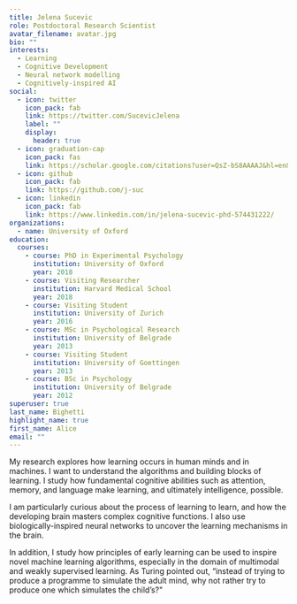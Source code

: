 ```yaml
---
title: Jelena Sucevic
role: Postdoctoral Research Scientist
avatar_filename: avatar.jpg
bio: ""
interests:
  - Learning
  - Cognitive Development
  - Neural network modelling
  - Cognitively-inspired AI
social:
  - icon: twitter
    icon_pack: fab
    link: https://twitter.com/SucevicJelena
    label: ""
    display:
      header: true
  - icon: graduation-cap
    icon_pack: fas
    link: https://scholar.google.com/citations?user=QsZ-bS8AAAAJ&hl=en&oi=ao
  - icon: github
    icon_pack: fab
    link: https://github.com/j-suc
  - icon: linkedin
    icon_pack: fab
    link: https://www.linkedin.com/in/jelena-sucevic-phd-574431222/
organizations:
  - name: University of Oxford
education:
  courses:
    - course: PhD in Experimental Psychology
      institution: University of Oxford
      year: 2018
    - course: Visiting Researcher
      institution: Harvard Medical School
      year: 2018
    - course: Visiting Student
      institution: University of Zurich
      year: 2016
    - course: MSc in Psychological Research
      institution: University of Belgrade
      year: 2013
    - course: Visiting Student
      institution: University of Goettingen
      year: 2013
    - course: BSc in Psychology
      institution: University of Belgrade
      year: 2012
superuser: true
last_name: Bighetti
highlight_name: true
first_name: Alice
email: ""
---
```

My research explores how learning occurs in human minds and in machines. I want to understand the algorithms and building blocks of learning. I study how fundamental cognitive abilities such as attention, memory, and language make learning, and ultimately intelligence, possible.     

I am particularly curious about the process of learning to learn, and how the developing brain masters complex cognitive functions. I also use biologically-inspired neural networks to uncover the learning mechanisms in the brain. 

In addition, I study how principles of early learning can be used to inspire novel machine learning algorithms, especially in the domain of multimodal and weakly supervised learning. As Turing pointed out, “instead of trying to produce a programme to simulate the adult mind, why not rather try to produce one which simulates the child’s?"
